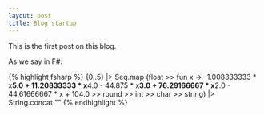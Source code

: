 ```yaml
---
layout: post
title: Blog startup
---
```


This is the first post on this blog.

As we say in F#:

{% highlight fsharp %}
{0..5} |> Seq.map (float
                >> fun x ->
                    -1.008333333 *
                    x**5.0 + 11.20833333 *
                    x**4.0 - 44.875 *
                    x**3.0 + 76.29166667 *
                    x**2.0 - 44.61666667 *
                    x + 104.0
            >> round >> int >> char >> string) |> String.concat ""
{% endhighlight %}
